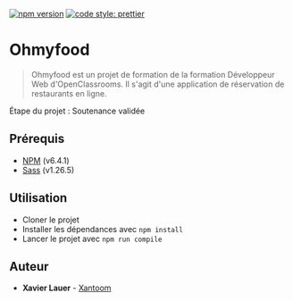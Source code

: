 [![npm version](https://badge.fury.io/js/angular2-expandable-list.svg)](https://badge.fury.io/js/angular2-expandable-list)
[![code style: prettier](https://img.shields.io/badge/code_style-prettier-ff69b4.svg?style=flat-square)](https://github.com/prettier/prettier)

# Ohmyfood

> Ohmyfood est un projet de formation de la formation Développeur Web d'OpenClassrooms. Il s'agit d'une application de réservation de restaurants en ligne.

Étape du projet : Soutenance validée

## Prérequis

- [NPM](https://www.npmjs.com/) (v6.4.1)
- [Sass](https://sass-lang.com/) (v1.26.5)

## Utilisation

- Cloner le projet
- Installer les dépendances avec `npm install`
- Lancer le projet avec `npm run compile`

## Auteur

* **Xavier Lauer** - [Xantoom](https://github.com/Xantoom)

